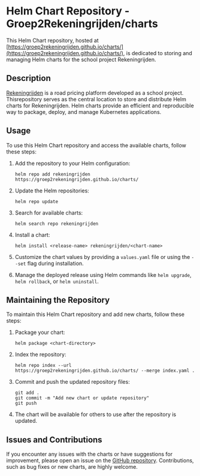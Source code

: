 # Helm Chart Repository - Groep2Rekeningrijden/charts

This Helm Chart repository, hosted
at [https://groep2rekeningrijden.github.io/charts/](https://groep2rekeningrijden.github.io/charts/), is dedicated to
storing and
managing Helm charts for the school project Rekeningrijden.

## Description

[Rekeningrijden](https://dev.azure.com/FontysVerkeer/Rekeningrijden) is a road pricing platform developed as a school
project. Thisrepository serves as the central location to store and distribute Helm charts for Rekeningrijden. Helm
charts provide an efficient and reproducible way to package, deploy, and manage Kubernetes applications.

## Usage

To use this Helm Chart repository and access the available charts, follow these steps:

1. Add the repository to your Helm configuration:

   ```shell
   helm repo add rekeningrijden https://groep2rekeningrijden.github.io/charts/
   ```

2. Update the Helm repositories:

   ```shell
   helm repo update
   ```

3. Search for available charts:

   ```shell
   helm search repo rekeningrijden
   ```

4. Install a chart:

   ```shell
   helm install <release-name> rekeningrijden/<chart-name>
   ```

5. Customize the chart values by providing a `values.yaml` file or using the `--set` flag during installation.

6. Manage the deployed release using Helm commands like `helm upgrade`, `helm rollback`, or `helm uninstall`.

## Maintaining the Repository

To maintain this Helm Chart repository and add new charts, follow these steps:

1. Package your chart:

   ```shell
   helm package <chart-directory>
   ```

2. Index the repository:

   ```shell
   helm repo index --url https://groep2rekeningrijden.github.io/charts/ --merge index.yaml .
   ```

3. Commit and push the updated repository files:

   ```shell
   git add .
   git commit -m "Add new chart or update repository"
   git push
   ```

4. The chart will be available for others to use after the repository is updated.

## Issues and Contributions

If you encounter any issues with the charts or have suggestions for improvement, please open an issue on
the [GitHub repository](https://github.com/Groep2Rekeningrijden/charts). Contributions, such as bug fixes or new charts,
are
highly welcome.
